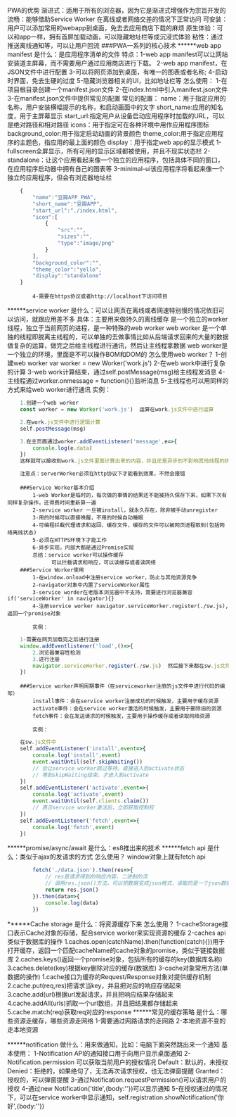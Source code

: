 PWA的优势
    渐进式：适用于所有的浏览器，因为它是渐进式增强作为宗旨开发的
    流畅：能够借助Service Worker 在离线或者网络交差的情况下正常访问
    可安装：用户可以添加常用的webapp到桌面，免去去应用商店下载的麻烦
    原生体验：可以和app一样，拥有首屏加载动画，可以隐藏地址栏等成沉浸式体验
    粘性：通过推送离线通知等，可以让用户回流
###PWA一系列的核心技术
******web app manifest
        是什么：是应用程序清单的文件
            特点：1-web app manifest可以让网站安装道主屏幕，而不需要用户通过应用商店进行下载。
                  2-web app manifest，在JSON文件中进行配置
                  3-可以将网页添加到桌面，有唯一的图表或者名称;
                  4-启动时界面，免去生硬的过度
                  5-隐藏浏览器相关的UI，比如地址栏等
        怎么使用：
            1-在项目根目录创建一个manifest.json文件
            2-在index.html中引入manifest.json文件
                <link rel="manifest" href="manifest.json">
            3-在manifest.json文件中提供常见的配置
                常见的配置：
                    name：用于指定应用的名称，用户安装横幅提示的名称，和启动画面中的文字
                    short_name:应用的知名度，用于主屏幕显示
                    start_url:指定用户从设备启动应用程序时加载的URL，可以是绝对路径和相对路径
                    icons：用于指定可在各种环境中用作应用程序图标
                    background_color:用于指定启动动画的背景颜色
                    theme_color:用于指定应用程序的主题色，指应用的最上面的颜色
                    display：用于指定web app的显示模式
                        1-fullscreen全屏显示，所有可用的显示区域都被使用，并且不现实状态栏
                        2-standalone：让这个应用看起来像一个独立的应用程序，包括具体不同的窗口，在应用程序启动器中拥有自己的图表等
                        3-minimal-ui该应用程序将看起来像一个独立的应用程序，但会有浏览器地址栏
```js
    {
        "name":"豆瓣APP_PWA",
        "short_name":"豆瓣APP",
        "start_url":"./index.html",
        "icon":[
            {
                "src":"",
                "sizes":"",
                "type":"image/png"
            }
        ],
        "background_color":"",
        "theme_color":"yello",
        "display":"standalone"
    }
```
            4-需要在https协议或者http://localhost下访问项目
******service worker
        是什么：可以让网页在离线或者网速特别慢的情况依旧可以访问，就跟应用差不多
        具体：主要用来做持久的离线缓存
              是一个独立的worker线程，独立于当前网页的进程，是一种特殊的web worker
                    web worker 是一个单独的线程即脱离主线程的，可以单独的去做事情比如从后端请求回来的大量的数据做复杂的运算，做完之后给主线程进行通讯，然后让主线程拿数据
                    web worker是一个独立的环境，里面是不可以操作BOM和DOM的
                    怎么使用web worker？
                            1-创建web worker var worker = new Worker('work.js')
                            2-在web work中进行复杂的计算
                            3-web work计算结束，通过self.postMessage(msg)给主线程发消息
                            4-主线程通过worker.onmessage = function(){}监听消息
                            5-主线程也可以用同样的方式来给web worker进行通讯
                    实例：
```js
    1.创建一个web worker
    const worker = new Worker('work.js')  运算在work.js文件中进行运算

    2.在work.js文件中进行逻辑计算
    self.postMessage(msg)

    3.在主页面通过worker.addEventListener('message',e=>{
        console.log(e.data)
    })
    这样就可以接收到work.js文件里面计算出来的内容，并且还是异步的不影响其他线程的执行

    注意点：serverWorker必须在http协议下才能看到效果，不然会报错
```
        ###Service Worker基本介绍
            1-web Worker是临时的，每次做的事情的结果还不能被持久保存下来，如果下次有同样复杂操作，还得费时间重新算一遍
            2-service worker 一旦被install，就永久存在，除非被手动unregister
            3-用的时候可以直接唤醒，不用的时候自动睡眠
            4-可编程拦截代理请求和返回，缓存文件，缓存的文件可以被网页进程取到(包括网络离线状态)
            5-必须在HTTPS环境下才能工作
            6-异步实现，内部大都是通过Promise实现
            总结：service worker可以操作缓存
                  可以拦截请求和响应，可以读缓存或者读网络
        ###Service Worker使用
            1-在window.onload中注册service worker，防止与其他资源竞争
            2-navigator对象中内置了serviceWorker属性
            3-service worder在老版本浏览器中不支持，需要进行浏览器兼容if('serviceWorker' in navigator){}
            4-注册service worker navigator.serviceWorker.register(./sw.js),返回一个promise对象

            实例：
```js
    1-需要在网页加载完之后进行注册
    window.addEventlistener('load',()=>{
        2.浏览器兼容性检测
        3.进行注册
        navigator.serviceWorker.register(./sw.js)  然后接下来都在sw.js文件里面进行操作
    })
```
        ###Service worker声明周期事件（在serviceworker注册的js文件中进行代码的编写）
            install事件：会在service worker注册成功的时候触发，主要用于缓存资源
            activate事件：会在service worker激活的时候触发，主要用于删除旧的资源
            fetch事件：会在发送请求的时候触发，主要用于操作缓存或者读取网络资源 

            实例：
```js
    在sw.js文件中
    self.addEventListener('install',event=>{
        console.log('install',event)
        event.waitUntil(self.skipWaiting())
        // 会让service worker跳过等待，直接进入到activate状态
        // 等到skipWaiting结束，才进入到activate
    })
    self.addEventListener('activate',event=>{
        console.log('activate',event)
        event.waitUntil(self.clients.claim())
        // 表示service worker激活后，立即获取控制权
    })
    self.addEventListener('fetch',event=>{
        console.log('fetch',event)
    })
```

******promise/async/await
        是什么：es8推出来的技术
******fetch api
        是什么：类似于ajax的发请求的方式
        怎么使用？
            window对象上就有fetch api
```js
        fetch('./data.json').then(res=>{
            // res是请求得到的响应内容，二进制的流
            // 调用res.json()方法，可以把数据变成json格式，读取的是一个json数据，返回的也是一个promise
            return res.json()
        }).then(data=>{
            console.log(data)
        })
```
******Cache storage
    是什么：将资源缓存下来
    怎么使用？
        1-cacheStorage接口表示Cache对象的存储，配合service worker来实现资源的缓存
        2-caches api类似于数据库的操作
            1.caches.open(catchName).then(function(catch){})用于打开缓存，返回一个匹配cacheName的cache对象的promise，类似于链接数据库
            2.caches.keys()返回一个promise对象，包括所有的缓存的key(数据库名称)
            3.caches.delete(key)根据key删除对应的缓存(数据库)
        3-cache对象常用方法(单数据的操作)
            1.cache接口为缓存的Request/Response对象对提供缓存机制
            2.cache.put(req,res)把请求当key，并且把对应的响应存储起来
            3.cache.add(url)根据url发起请求，并且把响应结果存储起来
            4.cache.addAll(urls)抓取一个url数组，并且把结果都存储起来
            5.cache.match(req)获取req对应的response
******常见的缓存策略
        是什么：哪些资源走缓存，哪些资源走网络
            1-需要通过网路请求的走网路
            2-本地资源不变的走本地资源

******notification
        做什么：用来做通知，比如：电脑下面突然跳出来一个通知 
        基本使用：
            1-Notification API的通知接口用于向用户显示桌面通知
            2-Notification.permission 可以获取当前用户的授权情况
                Default：默认的，未授权
                Denied：拒绝的，如果绝句了，无法再次请求授权，也无法弹窗提醒
                Granted：授权的，可以弹窗提醒
            3-通过Notification.requestPermission()可以请求用户的授权
            4-通过new Notification('title',{body:''})可以显示通知
            5-在授权通过的情况下，可以在service worker中显示通知，self.registration.showNotification('你好',{body:''})



